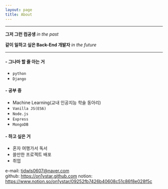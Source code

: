 ```yaml
---
layout: page
title: About
---
```


<hr>

__그저 그런 컴공생__ _in the past_

__같이 일하고 싶은 Back-End 개발자__ _in the future_

<hr>

#### - 그나마 할 줄 아는 거
- `python`
- `Django`

#### - 공부 중
- Machine Learning(교내 인공지능 학술 동아리)
- `Vanilla JS(ES6)`
- `Node.js`
- `Express`
- `MongoDB`

#### - 하고 싶은 거
- 혼자 여행가서 독서
- 쓸만한 프로젝트 배포
- 취업

e-mail: tjdwls0607@naver.com  
github: <https://on1ystar.github.com>
notion: https://www.notion.so/on1ystar/09252fb7426b40608c51c86f8e028f5c
